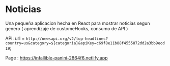 # Noticias

Una pequeña aplicacion hecha en React para mostrar noticias segun genero ( aprendizaje de customeHooks, consumo de API )

API:
url = `http://newsapi.org/v2/top-headlines?country=us&category=${categoria}&apiKey=c69f8e11b88f4555872dd2a3bb9ecd19`;

Page : https://infallible-panini-2864f6.netlify.app

